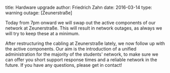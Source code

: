 title: Hardware upgrade
author: Friedrich Zahn
date: 2016-03-14
type: warning
outage: [Zeunerstraße]

Today from 7pm onward we will swap out the active components of our network at Zeunerstraße. This will result in network outages, as always we will try to keep these at a minimum.

After restructuring the cabling at Zeunerstraße lately, we now follow up with the active components. Our aim is the introduction of a unified administration for the majority of the students' network, to make sure we can offer you short support response times and a reliable network in the future. If you have any questions, please get in contact!
